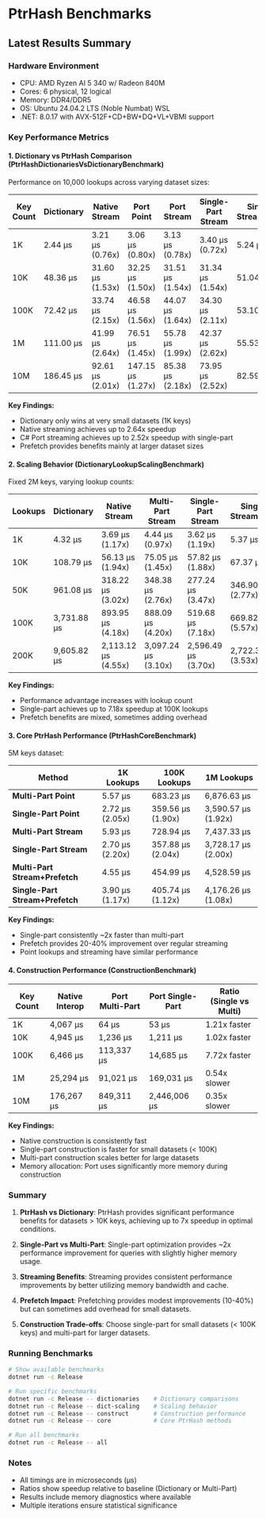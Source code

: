# PtrHash Benchmarks

## Latest Results Summary

### Hardware Environment
- CPU: AMD Ryzen AI 5 340 w/ Radeon 840M
- Cores: 6 physical, 12 logical
- Memory: DDR4/DDR5
- OS: Ubuntu 24.04.2 LTS (Noble Numbat) WSL
- .NET: 8.0.17 with AVX-512F+CD+BW+DQ+VL+VBMI support

### Key Performance Metrics

#### 1. Dictionary vs PtrHash Comparison (PtrHashDictionariesVsDictionaryBenchmark)
Performance on 10,000 lookups across varying dataset sizes:

| Key Count | Dictionary | Native Stream | Port Point | Port Stream | Single-Part Stream | Single-Part Stream+Prefetch |
|-----------|------------|---------------|------------|-------------|-------------------|----------------------------|
| 1K        | 2.44 μs    | 3.21 μs (0.76x) | 3.06 μs (0.80x) | 3.13 μs (0.78x) | 3.40 μs (0.72x) | 5.24 μs (0.47x) |
| 10K       | 48.36 μs   | 31.60 μs (1.53x) | 32.25 μs (1.50x) | 31.51 μs (1.54x) | 31.34 μs (1.54x) | 51.04 μs (0.95x) |
| 100K      | 72.42 μs   | 33.74 μs (2.15x) | 46.58 μs (1.56x) | 44.07 μs (1.64x) | 34.30 μs (2.11x) | 53.10 μs (1.36x) |
| 1M        | 111.00 μs  | 41.99 μs (2.64x) | 76.51 μs (1.45x) | 55.78 μs (1.99x) | 42.37 μs (2.62x) | 55.53 μs (2.00x) |
| 10M       | 186.45 μs  | 92.61 μs (2.01x) | 147.15 μs (1.27x) | 85.38 μs (2.18x) | 73.95 μs (2.52x) | 82.59 μs (2.26x) |

**Key Findings:**
- Dictionary only wins at very small datasets (1K keys)
- Native streaming achieves up to 2.64x speedup
- C# Port streaming achieves up to 2.52x speedup with single-part
- Prefetch provides benefits mainly at larger dataset sizes

#### 2. Scaling Behavior (DictionaryLookupScalingBenchmark)
Fixed 2M keys, varying lookup counts:

| Lookups | Dictionary | Native Stream | Multi-Part Stream | Single-Part Stream | Single-Part Stream+Prefetch |
|---------|------------|---------------|-------------------|-------------------|----------------------------|
| 1K      | 4.32 μs    | 3.69 μs (1.17x) | 4.44 μs (0.97x) | 3.62 μs (1.19x) | 5.37 μs (0.80x) |
| 10K     | 108.79 μs  | 56.13 μs (1.94x) | 75.05 μs (1.45x) | 57.82 μs (1.88x) | 67.37 μs (1.62x) |
| 50K     | 961.08 μs  | 318.22 μs (3.02x) | 348.38 μs (2.76x) | 277.24 μs (3.47x) | 346.90 μs (2.77x) |
| 100K    | 3,731.88 μs | 893.95 μs (4.18x) | 888.09 μs (4.20x) | 519.68 μs (7.18x) | 669.82 μs (5.57x) |
| 200K    | 9,605.82 μs | 2,113.12 μs (4.55x) | 3,097.24 μs (3.10x) | 2,596.49 μs (3.70x) | 2,722.32 μs (3.53x) |

**Key Findings:**
- Performance advantage increases with lookup count
- Single-part achieves up to 7.18x speedup at 100K lookups
- Prefetch benefits are mixed, sometimes adding overhead

#### 3. Core PtrHash Performance (PtrHashCoreBenchmark)
5M keys dataset:

| Method | 1K Lookups | 100K Lookups | 1M Lookups |
|--------|------------|--------------|------------|
| **Multi-Part Point** | 5.57 μs | 683.23 μs | 6,876.63 μs |
| **Single-Part Point** | 2.72 μs (2.05x) | 359.56 μs (1.90x) | 3,590.57 μs (1.92x) |
| **Multi-Part Stream** | 5.93 μs | 728.94 μs | 7,437.33 μs |
| **Single-Part Stream** | 2.70 μs (2.20x) | 357.88 μs (2.04x) | 3,728.17 μs (2.00x) |
| **Multi-Part Stream+Prefetch** | 4.55 μs | 454.99 μs | 4,528.59 μs |
| **Single-Part Stream+Prefetch** | 3.90 μs (1.17x) | 405.74 μs (1.12x) | 4,176.26 μs (1.08x) |

**Key Findings:**
- Single-part consistently ~2x faster than multi-part
- Prefetch provides 20-40% improvement over regular streaming
- Point lookups and streaming have similar performance

#### 4. Construction Performance (ConstructionBenchmark)

| Key Count | Native Interop | Port Multi-Part | Port Single-Part | Ratio (Single vs Multi) |
|-----------|----------------|-----------------|------------------|------------------------|
| 1K        | 4,067 μs       | 64 μs           | 53 μs            | 1.21x faster |
| 10K       | 4,945 μs       | 1,236 μs        | 1,211 μs         | 1.02x faster |
| 100K      | 6,466 μs       | 113,337 μs      | 14,685 μs        | 7.72x faster |
| 1M        | 25,294 μs      | 91,021 μs       | 169,031 μs       | 0.54x slower |
| 10M       | 176,267 μs     | 849,311 μs      | 2,446,006 μs     | 0.35x slower |

**Key Findings:**
- Native construction is consistently fast
- Single-part construction is faster for small datasets (< 100K)
- Multi-part construction scales better for large datasets
- Memory allocation: Port uses significantly more memory during construction

### Summary

1. **PtrHash vs Dictionary**: PtrHash provides significant performance benefits for datasets > 10K keys, achieving up to 7x speedup in optimal conditions.

2. **Single-Part vs Multi-Part**: Single-part optimization provides ~2x performance improvement for queries with slightly higher memory usage.

3. **Streaming Benefits**: Streaming provides consistent performance improvements by better utilizing memory bandwidth and cache.

4. **Prefetch Impact**: Prefetching provides modest improvements (10-40%) but can sometimes add overhead for small datasets.

5. **Construction Trade-offs**: Choose single-part for small datasets (< 100K keys) and multi-part for larger datasets.

### Running Benchmarks

```bash
# Show available benchmarks
dotnet run -c Release

# Run specific benchmarks
dotnet run -c Release -- dictionaries    # Dictionary comparisons
dotnet run -c Release -- dict-scaling    # Scaling behavior
dotnet run -c Release -- construct       # Construction performance
dotnet run -c Release -- core            # Core PtrHash methods

# Run all benchmarks
dotnet run -c Release -- all
```

### Notes
- All timings are in microseconds (μs)
- Ratios show speedup relative to baseline (Dictionary or Multi-Part)
- Results include memory diagnostics where available
- Multiple iterations ensure statistical significance